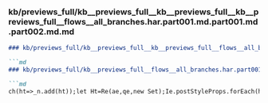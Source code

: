 ### kb/previews_full/kb__previews_full__kb__previews_full__kb__previews_full__flows__all_branches.har.part001.md.part001.md.part002.md.md

```md
### kb/previews_full/kb__previews_full__kb__previews_full__flows__all_branches.har.part001.md.part001.md.part002.md

```md
### kb/previews_full/kb__previews_full__flows__all_branches.har.part001.md.part001.md (part 002)

```md
ch(ht=>_n.add(ht));let Ht=Re(ae,qe,new Set);Ie.postStyleProps.forEach(ht=>
```

```

```

```
